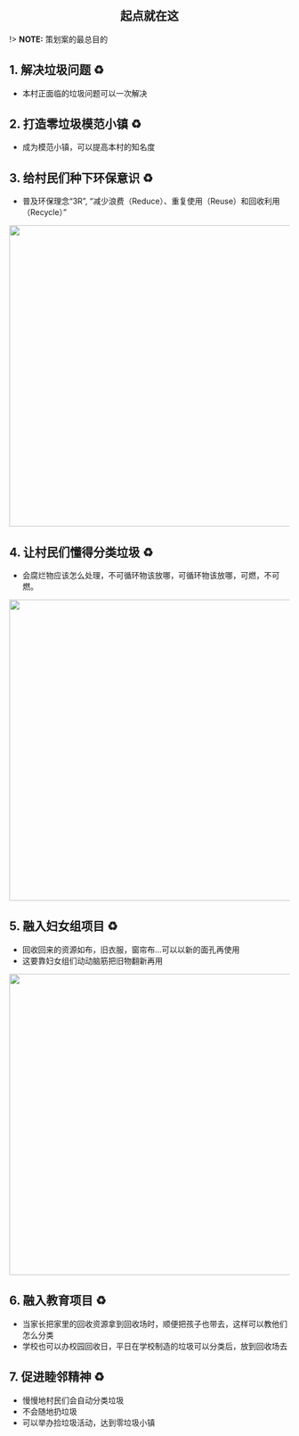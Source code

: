 <h2 align="center">起点就在这</h2>

!> **NOTE:** 策划案的最总目的

## 1. 解决垃圾问题 ♻️
- 本村正面临的垃圾问题可以一次解决

## 2. 打造零垃圾模范小镇 ♻️
- 成为模范小镇，可以提高本村的知名度

## 3. 给村民们种下环保意识 ♻️
- 普及环保理念“3R”, “减少浪费（Reduce）、重复使用（Reuse）和回收利用（Recycle）”

<img src="https://i.imgur.com/Mh6dtfg.jpg" width=540/>

## 4. 让村民们懂得分类垃圾 ♻️
- 会腐烂物应该怎么处理，不可循环物该放哪，可循环物该放哪，可燃，不可燃。

<img src="https://i.imgur.com/AwWXbsw.jpg" width=540/>

## 5. 融入妇女组项目 ♻️
- 回收回来的资源如布，旧衣服，窗帘布...可以以新的面孔再使用
- 这要靠妇女组们动动脑筋把旧物翻新再用

<img src="https://i.imgur.com/MVuHe6f.jpg" width=540/>

## 6. 融入教育项目 ♻️
- 当家长把家里的回收资源拿到回收场时，顺便把孩子也带去，这样可以教他们怎么分类
- 学校也可以办校园回收日，平日在学校制造的垃圾可以分类后，放到回收场去

## 7. 促进睦邻精神 ♻️
- 慢慢地村民们会自动分类垃圾
- 不会随地扔垃圾
- 可以举办捡垃圾活动，达到零垃圾小镇

